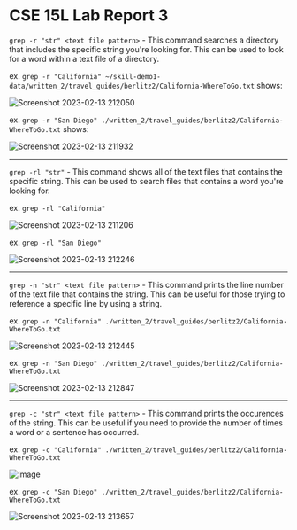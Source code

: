 # CSE 15L Lab Report 3

`grep -r "str" <text file pattern>` - This command searches a directory that includes the specific string you're looking for.
This can be used to look for a word within a text file of a directory.

   ex. `grep -r "California" ~/skill-demo1-data/written_2/travel_guides/berlitz2/California-WhereToGo.txt` shows:
  
  ![Screenshot 2023-02-13 212050](https://user-images.githubusercontent.com/122580027/218646429-45204998-6b5b-43da-8946-5d7f2dc3f8b0.png)
  
  ex. `grep -r "San Diego" ./written_2/travel_guides/berlitz2/California-WhereToGo.txt` shows:
  
  ![Screenshot 2023-02-13 211932](https://user-images.githubusercontent.com/122580027/218646270-d5f94463-1cab-4ffe-b0df-e9f473bfbfc7.png)

---

`grep -rl "str"` - This command shows all of the text files that contains the specific string. 
This can be used to search files that contains a word you're looking for.

   ex. `grep -rl "California"`
    
   ![Screenshot 2023-02-13 211206](https://user-images.githubusercontent.com/122580027/218645208-4787b59c-0192-47bf-95a4-524056ce8226.png)
  
   ex. `grep -rl "San Diego"`
   
   ![Screenshot 2023-02-13 212246](https://user-images.githubusercontent.com/122580027/218646702-14ba89a8-482a-4dfc-9fb2-daa039dc2d20.png)

---

`grep -n "str" <text file pattern>` - This command prints the line number of the text file that contains the string. 
This can be useful for those trying to reference a specific line by using a string.

  ex. `grep -n "California" ./written_2/travel_guides/berlitz2/California-WhereToGo.txt`
  
  ![Screenshot 2023-02-13 212445](https://user-images.githubusercontent.com/122580027/218646991-231d6f2d-aa03-4f3d-a84b-417651743e5f.png)
  
  ex. `grep -n "San Diego" ./written_2/travel_guides/berlitz2/California-WhereToGo.txt`
  
  ![Screenshot 2023-02-13 212847](https://user-images.githubusercontent.com/122580027/218647640-ed1c2890-81a5-4171-bc90-3a1aee420b05.png)

---

`grep -c "str" <text file pattern>` - This command prints the occurences of the string. 
This can be useful if you need to provide the number of times a word or a sentence has occurred.

  ex. `grep -c "California" ./written_2/travel_guides/berlitz2/California-WhereToGo.txt`
  
  ![image](https://user-images.githubusercontent.com/122580027/218648467-e3255972-9ac8-48b2-8956-84063b43adf5.png)

  ex. `grep -c "San Diego" ./written_2/travel_guides/berlitz2/California-WhereToGo.txt`
  
  ![Screenshot 2023-02-13 213657](https://user-images.githubusercontent.com/122580027/218648744-3ad8e1bf-9880-46c0-8b83-4f5ffa5e71a1.png)

